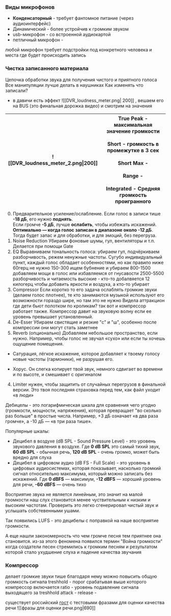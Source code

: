 ### Виды микрофонов
- **Конденсаторный** - требует фантомное питание (через аудиоинтерфейс)
- Динамический - более устройчив к громким звуком
- usb-микрофон - со встроенной аудиокартой
- петличный микрофон - 

любой микрофон требует подстройки под конкретного человека и места где будет происходить запись

### Чистка записанного материала 
Цепочка обработки звука для получения чистого и приятного голоса 
Все манипуляции лучше делать в наушниках
Как изменять что записали?
- в давичи есть эффект ![[DVR_loudness_meter.png| 200]] , вешаем его на BUS (это финальная дорожка видео) и смотрим на значения
 

| ![[DVR_loudness_meter_2.png\|200]] | True Peak - максимальная значение громкости<br><br>Short - громкость в промежутке в 3 сек<br><br>Short Max - <br><br>Range - <br><br>Integrated - Средняя громкость проигранного    |
| ----------------------------------------- | -------------------------------------------------------------------------------------------------------------------------------------------------------------------------------- |


0. Предварительное усиление/ослабление. 
Если голос в записи тише **-18 дБ**, его нужно **поднять**.  
Если громче **-5 дБ**, лучше **ослабить**, чтобы избежать искажений.  
**Оптимально — когда голос записан в диапазоне около -12 дБ**. Тогда будет запас и для обработки, и для эмоций, без перегруза.
1. Noise Reduction
Убираем фоновые шумы, гул, вентиляторы и т.п. Делается при помощи Gate
2. EQ 
Выравниваем тональность голоса: убираем гул, подчёркиваем разборчивость, режем ненужные частоты. 
Сугубо индивидуальный пункт, каждый голос обладает особенностями, но как правило ниже 60герц не нужно
150-300 ищем бубнение и убираем
800-1500 добавляем мощи в голос или избавляемся от гнусавости
2500-5500 разборчивость и читаемость
высокие - кто-то добалвяется 12 килогерц чтобы добавить яркости и воздуха, а кто-то убирает 
3. Compressor
Если коротко то его задача ослаблять громкие звуки (делаем голос плотнее), те кто занимаются музыкой используют его возможности гораздо шире, но там это не нужно
Видела аттракцион где дети бьют полотком по кроликам? так вот и компрессор работает также. Компрессор давит на звуковую волну если ее уровень превышает установленный.
4. De-Esser
Убираем свистящие и резкие "с" и "ш", особенно после компрессии они могут стать заметнее
5. Reverb (опционально)
Добавляем небольшое пространство, если нужно. Например, чтобы голос не звучал «сухо» или если ты хочешь ощущение помещения.
+ Сатурация, лёгкое искажение, которое добавляет к твоему голосу новые частоты (гармоники), не разрушая его.
- Хорус. Он слегка копирует твой звук, немного сдвигает во времени и по высоте, и смешивает с оригиналом

4. Limiter
нужен, чтобы защитить от случайных перегрузов в финальной версии. Это твоя последняя страховка перед тем, как файл уходит «в люди»

Дебицелы - это логарифмическая шкала для сравнения чего угодно (громкости, мощности, напряжения), которая превращает "во сколько раз больше" в простые числа. Например, +3 дБ означает «в два раза громче», а -10 дБ — «в три раза тише».

Популярные шкалы:
- Децибел в воздухе (dB SPL - Sound Pressure Level) - это уровень звукового давления в воздухе. Где **0 dB SPL** это самый тихий звук, **60 dB SPL** - обычная речь, **120 dB SPL** - очень громко, может быть вредно для слуха
- Децибел в цифровом аудио (dB FS - Full Scale) - это уровень в цифровых аудиосистемах, которая показывает, насколько громкий сигнал относительно максимума, который можно записать без искажений. Где **0 dBFS** — максимум, **-12 dBFS** — хороший уровень для речи, **-60 dBFS** — очень тихо

Восприятие звука не является линейным, это значит на малой громкости наш слух становится менее чуствительным к низким и высоким частотам. Проверить это легко сгенерировал чистый звук и услышать собстевенными ушами.

Так появились LUFS - это децибелы с поправкой на наше восприятие громкости.

А еще нашли закономерность что чем громче песня тем приятнее она становится. из-за этого феномена появился термин "Война громкости" когда создатели песен стремились к громким песням и результатом которой стало ухудшение слуха и падение качества звучания
### Компрессор
делает громкие звуки тише
благодаря нему можно повысить общую громкость сигнала
treshhold - порог срабатывая выше которого компрессор включается
ratio - уровень подавление сигнала выходящего за treshhold
attack -
release - 

существует российский [гост](https://docs.cntd.ru/document/1200027288) c тестовыми фразами для оценки качества речи
![[фразы для оценки речи.png|690]]